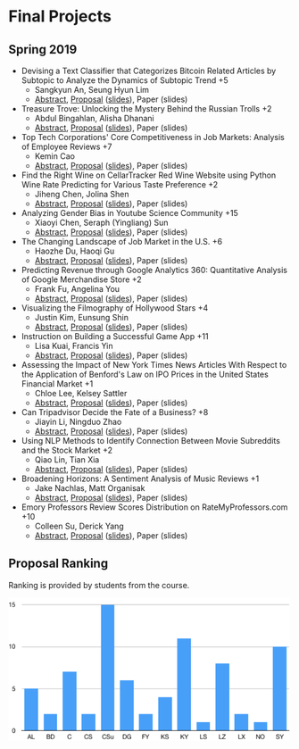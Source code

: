 Final Projects
=====

## Spring 2019

* Devising a Text Classifier that Categorizes Bitcoin Related Articles by Subtopic to Analyze the Dynamics of Subtopic Trend +5
  * Sangkyun An, Seung Hyun Lim
  * [Abstract](https://drive.google.com/open?id=12GFvh9xsB2qYrg4umnOj0XjmjWD6HEr3), [Proposal](https://drive.google.com/open?id=1KFpPnRLZrYwlNLjChJiiPgUk9-I3G1vn) ([slides](https://drive.google.com/open?id=1YErA9u8OTaYI951XnJszn4MIAAd6sPY6)), Paper (slides)
* Treasure Trove: Unlocking the Mystery Behind the Russian Trolls +2
  * Abdul Bingahlan, Alisha Dhanani
  * [Abstract](https://drive.google.com/open?id=1jQUz-HA1AWlRs1hDd686wG_o2VupYzu0), [Proposal](https://drive.google.com/open?id=1myBddIdAcs6kH9x1ZdWKBJV1Xb1cG04I) ([slides](https://drive.google.com/open?id=17QrpkWQswi0d_zcVd4oCWSO-y2G-9aFr)), Paper (slides)
* Top Tech Corporations' Core Competitiveness in Job Markets: Analysis of Employee Reviews +7
  * Kemin Cao
  * [Abstract](https://drive.google.com/open?id=1RTf88J5BQAPDdNOq8HoBX_XVPdYPLoKH), [Proposal](https://drive.google.com/open?id=13nW0ssv2-uMNX1bz2Deay3Ibk8u0AjEF) ([slides](https://drive.google.com/open?id=1vxOuXTQELFwwF_yVQ2ZSaH1QVgxJubkx)), Paper (slides)
* Find the Right Wine on CellarTracker Red Wine Website using Python Wine Rate Predicting for Various Taste Preference +2
  * Jiheng Chen, Jolina Shen
  * [Abstract](https://drive.google.com/open?id=1MVOZodA398bd-K2p6wcGj_BseScyGj1F), [Proposal](https://drive.google.com/open?id=1pJxQT15myMmTUD51O1Yh7_cEQ8XLhlpI) ([slides](https://drive.google.com/open?id=1PtCXIPK9Rukx9ftIG8OTDVjCtjJ4c73b)), Paper (slides)
* Analyzing Gender Bias in Youtube Science Community +15
  * Xiaoyi Chen, Seraph (Yingliang) Sun
  * [Abstract](https://drive.google.com/open?id=1jttavgZMbcvFRhKvFEd6a8mnzAYBRBB-), [Proposal](https://drive.google.com/open?id=1AjL8Z-WIeO6Z713V07ITKrMg5wxxmGqr) ([slides](https://drive.google.com/open?id=16hmPNz7mryKzMkMU1ux7qfnPaE0iBzs-)), Paper (slides)
* The Changing Landscape of Job Market in the U.S. +6
  * Haozhe Du, Haoqi Gu
  * [Abstract](https://drive.google.com/open?id=1-VisxLLdfu3eK9cZoggwo-eH92BjR1Na), [Proposal](https://drive.google.com/open?id=13vFWW5ChTbJFKJl6OCEDTFldje8Xixdy) ([slides](https://drive.google.com/open?id=16RSJ3D7y75GcUqRNWtcYMbH5WJc9Ei4w)), Paper (slides)
* Predicting Revenue through Google Analytics 360: Quantitative Analysis of Google Merchandise Store +2
  * Frank Fu, Angelina You
  * [Abstract](https://drive.google.com/open?id=1itqajMVwGBPNSV5bqEr6iiAF3A0jd7f2), [Proposal](https://drive.google.com/open?id=1uQm_Uzm46LqtYwQG2DqAUbgoSlO2U2wg) ([slides](https://drive.google.com/open?id=1Am4FsX7p1nxWMrUbITt9zm_dTcrQIiMu)), Paper (slides)
* Visualizing the Filmography of Hollywood Stars +4
  * Justin Kim, Eunsung Shin
  * [Abstract](https://drive.google.com/open?id=1-HHr3Pmy3lzR51GtiPaAIlCVoBl3MPgE), [Proposal](https://drive.google.com/open?id=1D6vQMW_JZ5iHst_4ggRNt2Up14Qsg2Sc) ([slides](https://drive.google.com/open?id=1p3FDwWStxAV_isYmo-NqFK8yKUxTLdRU)), Paper (slides)
* Instruction on Building a Successful Game App +11
  * Lisa Kuai, Francis Yin
  * [Abstract](https://drive.google.com/open?id=1CRdbVeUpM0XnKdsMSFFOO9cafM0RFwBQ), [Proposal](https://drive.google.com/open?id=1Mek9gnuszS6WaDRsWuje8HYPlllGi3wz) ([slides](https://drive.google.com/open?id=1dbIrJ9VBARy2hLSHkHOJRRtqXkzM6xYu)), Paper (slides)
* Assessing the Impact of New York Times News Articles With Respect to the Application of Benford's Law on IPO Prices in the United States Financial Market +1
  * Chloe Lee, Kelsey Sattler
  * [Abstract](https://drive.google.com/open?id=1Xnhkc7FhzT6Kdu47awUlPJOaXvVF9CkK), [Proposal](https://drive.google.com/open?id=1jNqEt28W-jB_KXChGqymUMLBQMUOk766) ([slides](https://drive.google.com/open?id=15aSUV1zlREE91cENFJF6OgL-An-igtQe)), Paper (slides)
* Can Tripadvisor Decide the Fate of a Business? +8
  * Jiayin Li, Ningduo Zhao
  * [Abstract](https://drive.google.com/open?id=1BKYJncT2G0w3nWly7l3iJFVn9CmP-CKl), [Proposal](https://drive.google.com/open?id=1-bme_l7dp3t8nc7BFjWyawCwa_H94aWb) ([slides](https://drive.google.com/open?id=1D9QN28Alc3lDdbln5Oh2Yq4NYEeensVS)), Paper (slides)
* Using NLP Methods to Identify Connection Between Movie Subreddits and the Stock Market +2
  * Qiao Lin, Tian Xia
  * [Abstract](https://drive.google.com/open?id=1tjR96NkzNlu0Ggegf_xYmQ42R44FWWNi), [Proposal](https://drive.google.com/file/d/1nuN9W6rEyi0dts6D1ht5zLnal2yDj81k/view?usp=sharing) ([slides](https://drive.google.com/file/d/1H5ccgkigchgsnDWFJM_UF4WW3v08ChAN/view?usp=sharing)), Paper (slides)
* Broadening Horizons: A Sentiment Analysis of Music Reviews +1
  * Jake Nachlas, Matt Organisak
  * [Abstract](https://drive.google.com/open?id=13aYgY-6Qod8ybMRxj7F9Gry3NQndSR7u), [Proposal](https://drive.google.com/open?id=1pf4IBlhvCHfBcxOqlunagVAiEVy2O53c) ([slides](https://drive.google.com/open?id=1Kigom90ED63BH9WyMdZ_GQwAGT8MYahM)), Paper (slides)
* Emory Professors Review Scores Distribution on RateMyProfessors.com +10
  * Colleen Su, Derick Yang
  * [Abstract](https://drive.google.com/open?id=1RcaOA46olr7T8MRlJq9UKNk_p3BGFwSu), [Proposal](https://drive.google.com/open?id=1qAGKTT6Nw2TSpYIrqPVF7ujvwaBF4Zxo) ([slides](https://drive.google.com/open?id=1d4PbZYKsZIIuVlIEgsU2YYIugUT33AFK)), Paper (slides)

## Proposal Ranking

Ranking is provided by students from the course. 
  
![Proposal Ranking](res/proposal_ranking_2019.png)


